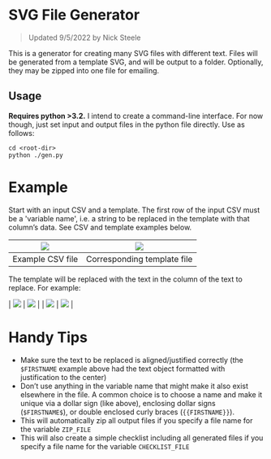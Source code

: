 # SVG File Generator

> Updated 9/5/2022 by Nick Steele

This is a generator for creating many SVG files with different text. Files will be generated from a template SVG, and will be output to a folder. Optionally, they may be zipped into one file for emailing.

## Usage

**Requires python >3.2.** I intend to create a command-line interface. For now though, just set input and output files in the python file directly. Use as follows:

```shell
cd <root-dir>
python ./gen.py
```

# Example

Start with an input CSV and a template. The first row of the input CSV must be a 'variable name', i.e. a string to be replaced in the template with that column’s data. See CSV and template examples below.

| ![](/blob/docs/csv-example.png)     | ![](/blob/docs/template-example.png) |
| ----------------------------------- | ------------------------------------ |
| Example CSV file                    | Corresponding template file          |

The template will be replaced with the text in the column of the text to replace. For example:

| ![](/blob/docs/output-example-1.png) | ![](/blob/docs/output-example-5.png) |
| ![](/blob/docs/output-example-3.png) | ![](/blob/docs/output-example-4.png) |

# Handy Tips
- Make sure the text to be replaced is aligned/justified correctly (the `$FIRSTNAME` example above had the text object formatted with justification to the center)
- Don’t use anything in the variable name that might make it also exist elsewhere in the file. A common choice is to choose a name and make it unique via a dollar sign (like above), enclosing dollar signs (`$FIRSTNAME$`), or double enclosed curly braces (`{{FIRSTNAME}}`).
- This will automatically zip all output files if you specify a file name for the variable `ZIP_FILE`
- This will also create a simple checklist including all generated files if you specify a file name for the variable `CHECKLIST_FILE`
